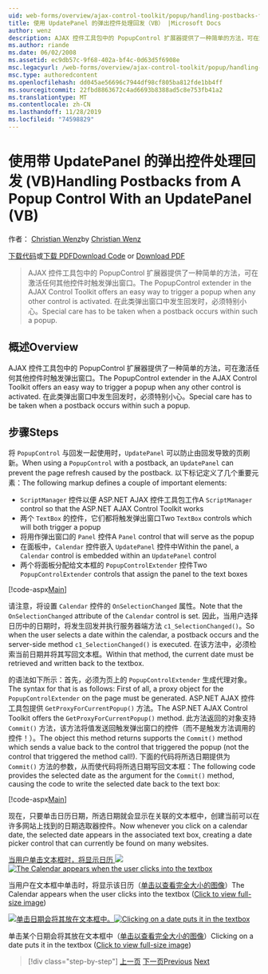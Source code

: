 ```yaml
---
uid: web-forms/overview/ajax-control-toolkit/popup/handling-postbacks-from-a-popup-control-with-an-updatepanel-vb
title: 使用 UpdatePanel 的弹出控件处理回发（VB） |Microsoft Docs
author: wenz
description: AJAX 控件工具包中的 PopupControl 扩展器提供了一种简单的方法，可在激活任何其他控件时触发弹出窗口。 需要特别小心 。
ms.author: riande
ms.date: 06/02/2008
ms.assetid: ec9db57c-9f68-402a-bf4c-0d63d5f6908e
msc.legacyurl: /web-forms/overview/ajax-control-toolkit/popup/handling-postbacks-from-a-popup-control-with-an-updatepanel-vb
msc.type: authoredcontent
ms.openlocfilehash: dd045ae56696c7944df98cf805ba812fde1bb4ff
ms.sourcegitcommit: 22fbd8863672c4ad6693b8388ad5c8e753fb41a2
ms.translationtype: MT
ms.contentlocale: zh-CN
ms.lasthandoff: 11/28/2019
ms.locfileid: "74598829"
---
```

# <a name="handling-postbacks-from-a-popup-control-with-an-updatepanel-vb"></a><span data-ttu-id="c0ef7-104">使用带 UpdatePanel 的弹出控件处理回发 (VB)</span><span class="sxs-lookup"><span data-stu-id="c0ef7-104">Handling Postbacks from A Popup Control With an UpdatePanel (VB)</span></span>

<span data-ttu-id="c0ef7-105">作者： [Christian Wenz](https://github.com/wenz)</span><span class="sxs-lookup"><span data-stu-id="c0ef7-105">by [Christian Wenz](https://github.com/wenz)</span></span>

<span data-ttu-id="c0ef7-106">[下载代码](https://download.microsoft.com/download/9/3/f/93f8daea-bebd-4821-833b-95205389c7d0/PopupControl2.vb.zip)或[下载 PDF](https://download.microsoft.com/download/2/d/c/2dc10e34-6983-41d4-9c08-f78f5387d32b/popupcontrol2VB.pdf)</span><span class="sxs-lookup"><span data-stu-id="c0ef7-106">[Download Code](https://download.microsoft.com/download/9/3/f/93f8daea-bebd-4821-833b-95205389c7d0/PopupControl2.vb.zip) or [Download PDF](https://download.microsoft.com/download/2/d/c/2dc10e34-6983-41d4-9c08-f78f5387d32b/popupcontrol2VB.pdf)</span></span>

> <span data-ttu-id="c0ef7-107">AJAX 控件工具包中的 PopupControl 扩展器提供了一种简单的方法，可在激活任何其他控件时触发弹出窗口。</span><span class="sxs-lookup"><span data-stu-id="c0ef7-107">The PopupControl extender in the AJAX Control Toolkit offers an easy way to trigger a popup when any other control is activated.</span></span> <span data-ttu-id="c0ef7-108">在此类弹出窗口中发生回发时，必须特别小心。</span><span class="sxs-lookup"><span data-stu-id="c0ef7-108">Special care has to be taken when a postback occurs within such a popup.</span></span>

## <a name="overview"></a><span data-ttu-id="c0ef7-109">概述</span><span class="sxs-lookup"><span data-stu-id="c0ef7-109">Overview</span></span>

<span data-ttu-id="c0ef7-110">AJAX 控件工具包中的 PopupControl 扩展器提供了一种简单的方法，可在激活任何其他控件时触发弹出窗口。</span><span class="sxs-lookup"><span data-stu-id="c0ef7-110">The PopupControl extender in the AJAX Control Toolkit offers an easy way to trigger a popup when any other control is activated.</span></span> <span data-ttu-id="c0ef7-111">在此类弹出窗口中发生回发时，必须特别小心。</span><span class="sxs-lookup"><span data-stu-id="c0ef7-111">Special care has to be taken when a postback occurs within such a popup.</span></span>

## <a name="steps"></a><span data-ttu-id="c0ef7-112">步骤</span><span class="sxs-lookup"><span data-stu-id="c0ef7-112">Steps</span></span>

<span data-ttu-id="c0ef7-113">将 `PopupControl` 与回发一起使用时，`UpdatePanel` 可以防止由回发导致的页刷新。</span><span class="sxs-lookup"><span data-stu-id="c0ef7-113">When using a `PopupControl` with a postback, an `UpdatePanel` can prevent the page refresh caused by the postback.</span></span> <span data-ttu-id="c0ef7-114">以下标记定义了几个重要元素：</span><span class="sxs-lookup"><span data-stu-id="c0ef7-114">The following markup defines a couple of important elements:</span></span>

- <span data-ttu-id="c0ef7-115">`ScriptManager` 控件以便 ASP.NET AJAX 控件工具包工作</span><span class="sxs-lookup"><span data-stu-id="c0ef7-115">A `ScriptManager` control so that the ASP.NET AJAX Control Toolkit works</span></span>
- <span data-ttu-id="c0ef7-116">两个 `TextBox` 的控件，它们都将触发弹出窗口</span><span class="sxs-lookup"><span data-stu-id="c0ef7-116">Two `TextBox` controls which will both trigger a popup</span></span>
- <span data-ttu-id="c0ef7-117">将用作弹出窗口的 `Panel` 控件</span><span class="sxs-lookup"><span data-stu-id="c0ef7-117">A `Panel` control that will serve as the popup</span></span>
- <span data-ttu-id="c0ef7-118">在面板中，`Calendar` 控件嵌入 `UpdatePanel` 控件中</span><span class="sxs-lookup"><span data-stu-id="c0ef7-118">Within the panel, a `Calendar` control is embedded within an `UpdatePanel` control</span></span>
- <span data-ttu-id="c0ef7-119">两个将面板分配给文本框的 `PopupControlExtender` 控件</span><span class="sxs-lookup"><span data-stu-id="c0ef7-119">Two `PopupControlExtender` controls that assign the panel to the text boxes</span></span>

[!code-aspx[Main](handling-postbacks-from-a-popup-control-with-an-updatepanel-vb/samples/sample1.aspx)]

<span data-ttu-id="c0ef7-120">请注意，将设置 `Calendar` 控件的 `OnSelectionChanged` 属性。</span><span class="sxs-lookup"><span data-stu-id="c0ef7-120">Note that the `OnSelectionChanged` attribute of the `Calendar` control is set.</span></span> <span data-ttu-id="c0ef7-121">因此，当用户选择日历中的日期时，将发生回发并执行服务器端方法 `c1_SelectionChanged()`。</span><span class="sxs-lookup"><span data-stu-id="c0ef7-121">So when the user selects a date within the calendar, a postback occurs and the server-side method `c1_SelectionChanged()` is executed.</span></span> <span data-ttu-id="c0ef7-122">在该方法中，必须检索当前日期并将其写回文本框。</span><span class="sxs-lookup"><span data-stu-id="c0ef7-122">Within that method, the current date must be retrieved and written back to the textbox.</span></span>

<span data-ttu-id="c0ef7-123">的语法如下所示：首先，必须为页上的 `PopupControlExtender` 生成代理对象。</span><span class="sxs-lookup"><span data-stu-id="c0ef7-123">The syntax for that is as follows: First of all, a proxy object for the `PopupControlExtender` on the page must be generated.</span></span> <span data-ttu-id="c0ef7-124">ASP.NET AJAX 控件工具包提供 `GetProxyForCurrentPopup()` 方法。</span><span class="sxs-lookup"><span data-stu-id="c0ef7-124">The ASP.NET AJAX Control Toolkit offers the `GetProxyForCurrentPopup()` method.</span></span> <span data-ttu-id="c0ef7-125">此方法返回的对象支持 `Commit()` 方法，该方法将值发送回触发弹出窗口的控件（而不是触发方法调用的控件！）。</span><span class="sxs-lookup"><span data-stu-id="c0ef7-125">The object this method returns supports the `Commit()` method which sends a value back to the control that triggered the popup (not the control that triggered the method call!).</span></span> <span data-ttu-id="c0ef7-126">下面的代码将所选日期提供为 `Commit()` 方法的参数，从而使代码将所选日期写回文本框：</span><span class="sxs-lookup"><span data-stu-id="c0ef7-126">The following code provides the selected date as the argument for the `Commit()` method, causing the code to write the selected date back to the text box:</span></span>

[!code-aspx[Main](handling-postbacks-from-a-popup-control-with-an-updatepanel-vb/samples/sample2.aspx)]

<span data-ttu-id="c0ef7-127">现在，只要单击日历日期，所选日期就会显示在关联的文本框中，创建当前可以在许多网站上找到的日期选取器控件。</span><span class="sxs-lookup"><span data-stu-id="c0ef7-127">Now whenever you click on a calendar date, the selected date appears in the associated text box, creating a date picker control that can currently be found on many websites.</span></span>

<span data-ttu-id="c0ef7-128">[当用户单击文本框时，将显示日历 ![](handling-postbacks-from-a-popup-control-with-an-updatepanel-vb/_static/image2.png)](handling-postbacks-from-a-popup-control-with-an-updatepanel-vb/_static/image1.png)</span><span class="sxs-lookup"><span data-stu-id="c0ef7-128">[![The Calendar appears when the user clicks into the textbox](handling-postbacks-from-a-popup-control-with-an-updatepanel-vb/_static/image2.png)](handling-postbacks-from-a-popup-control-with-an-updatepanel-vb/_static/image1.png)</span></span>

<span data-ttu-id="c0ef7-129">当用户在文本框中单击时，将显示该日历（[单击以查看完全大小的图像](handling-postbacks-from-a-popup-control-with-an-updatepanel-vb/_static/image3.png)）</span><span class="sxs-lookup"><span data-stu-id="c0ef7-129">The Calendar appears when the user clicks into the textbox ([Click to view full-size image](handling-postbacks-from-a-popup-control-with-an-updatepanel-vb/_static/image3.png))</span></span>

<span data-ttu-id="c0ef7-130">[![单击日期会将其放在文本框中。](handling-postbacks-from-a-popup-control-with-an-updatepanel-vb/_static/image5.png)](handling-postbacks-from-a-popup-control-with-an-updatepanel-vb/_static/image4.png)</span><span class="sxs-lookup"><span data-stu-id="c0ef7-130">[![Clicking on a date puts it in the textbox](handling-postbacks-from-a-popup-control-with-an-updatepanel-vb/_static/image5.png)](handling-postbacks-from-a-popup-control-with-an-updatepanel-vb/_static/image4.png)</span></span>

<span data-ttu-id="c0ef7-131">单击某个日期会将其放在文本框中（[单击以查看完全大小的图像](handling-postbacks-from-a-popup-control-with-an-updatepanel-vb/_static/image6.png)）</span><span class="sxs-lookup"><span data-stu-id="c0ef7-131">Clicking on a date puts it in the textbox ([Click to view full-size image](handling-postbacks-from-a-popup-control-with-an-updatepanel-vb/_static/image6.png))</span></span>

> [!div class="step-by-step"]
> <span data-ttu-id="c0ef7-132">[上一页](using-multiple-popup-controls-vb.md)
> [下一页](handling-postbacks-from-a-popup-control-without-an-updatepanel-vb.md)</span><span class="sxs-lookup"><span data-stu-id="c0ef7-132">[Previous](using-multiple-popup-controls-vb.md)
[Next](handling-postbacks-from-a-popup-control-without-an-updatepanel-vb.md)</span></span>
